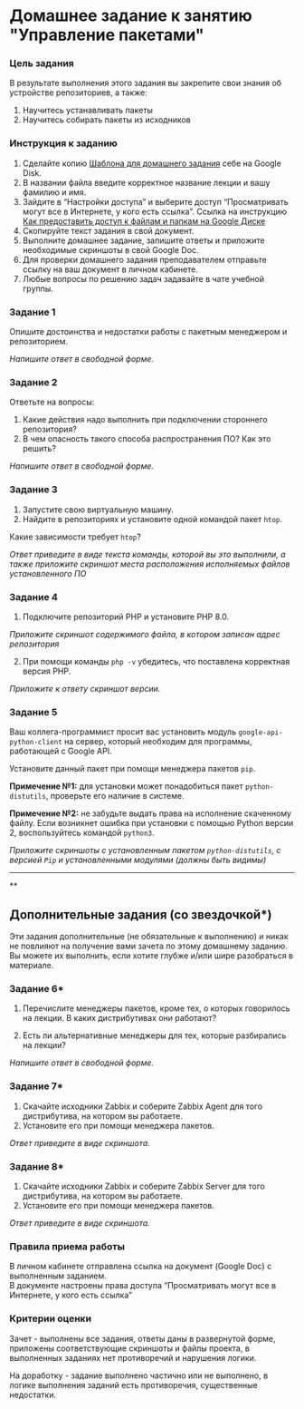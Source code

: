 # Домашнее задание к занятию "Управление пакетами"

### Цель задания

В результате выполнения этого задания вы закрепите свои знания об устройстве репозиториев, а также:
1. Научитесь устанавливать пакеты
2. Научитесь собирать пакеты из исходников

### Инструкция к заданию

1. Сделайте копию [Шаблона для домашнего задания](https://docs.google.com/document/d/1youKpKm_JrC0UzDyUslIZW2E2bIv5OVlm_TQDvH5Pvs/edit) себе на Google Disk.
2. В названии файла введите корректное название лекции и вашу фамилию и имя.
3. Зайдите в “Настройки доступа” и выберите доступ “Просматривать могут все в Интернете, у кого есть ссылка”.
 Ссылка на инструкцию [Как предоставить доступ к файлам и папкам на Google Диске](https://support.google.com/docs/answer/2494822?hl=ru&co=GENIE.Platform%3DDesktop)
5. Скопируйте текст задания в свой документ.
6. Выполните домашнее задание, запишите ответы и приложите необходимые скриншоты в свой Google Doc.
7. Для проверки домашнего задания преподавателем отправьте ссылку на ваш документ в личном кабинете.
8. Любые вопросы по решению задач задавайте в чате учебной группы.


### Задание 1

Опишите достоинства и недостатки работы с пакетным менеджером и репозиторием.

*Напишите ответ в свободной форме.*


### Задание 2

Ответьте на вопросы:
1. Какие действия надо выполнить при подключении стороннего репозитория?
2. В чем опасность такого способа распространения ПО? Как это решить?

*Напишите ответ в свободной форме.*



### Задание 3

1. Запустите свою виртуальную машину.
2. Найдите в репозиториях и установите одной командой пакет `htop`.

Какие зависимости требует `htop`?

*Ответ приведите в виде текста команды, которой вы это выполнили, а также приложите скриншот места расположения исполняемых файлов установленного ПО*


### Задание 4

1. Подключите репозиторий PHP и установите PHP 8.0.

*Приложите скриншот содержимого файла, в котором записан адрес репозитория*

2. При помощи команды `php -v` убедитесь, что поставлена корректная версия PHP.

*Приложите к ответу скриншот версии.*


### Задание 5

Ваш коллега-программист просит вас установить модуль `google-api-python-client` на сервер, который необходим для программы, работающей с Google API.

Установите данный пакет при помощи менеджера пакетов `pip`.

**Примечение №1:** для установки может понадобиться пакет `python-distutils`, проверьте его наличие в системе.

**Примечение №2:** не забудьте выдать права на исполнение скаченному файлу. Если возникнет ошибка при установки с помощью Python версии 2, воспользуйтесь командой `python3`.

*Приложите скриншоты  с установленным пакетом `python-distutils`, с версией `Pip` и установленными модулями (должны быть видимы)*

---

**

## Дополнительные задания (со звездочкой*)
Эти задания дополнительные (не обязательные к выполнению) и никак не повлияют на получение вами зачета по этому домашнему заданию. Вы можете их выполнить, если хотите глубже и/или шире разобраться в материале.

### Задание 6*

1. Перечислите менеджеры пакетов, кроме тех, о которых говорилось на лекции.
В каких дистрибутивах они работают?

2. Есть ли альтернативные менеджеры для тех, которые разбирались на лекции?

*Напишите ответ в свободной форме.*


### Задание 7*

1. Скачайте исходники Zabbix и соберите Zabbix Agent для того дистрибутива, на котором вы работаете.
2. Установите его при помощи менеджера пакетов.

*Ответ приведите в виде скриншота.*

### Задание 8*

1. Скачайте исходники Zabbix и соберите Zabbix Server для того дистрибутива, на котором вы работаете.
2. Установите его при помощи менеджера пакетов.

*Ответ приведите в виде скриншота.*

### Правила приема работы

В личном кабинете отправлена ссылка на документ (Google Doc) с выполненным заданием.  
В документе настроены права доступа “Просматривать могут все в Интернете, у кого есть ссылка”



### Критерии оценки


Зачет - выполнены все задания, ответы даны в развернутой форме, приложены соответствующие скриншоты и файлы проекта, в выполненных заданиях нет противоречий и нарушения логики.

На доработку - задание выполнено частично или не выполнено, в логике выполнения заданий есть противоречия, существенные недостатки.
